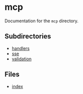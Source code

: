 # mcp

Documentation for the `mcp` directory.

## Subdirectories

- [handlers](./handlers/README.md)
- [sse](./sse/README.md)
- [validation](./validation/README.md)

## Files

- [index](./index.md)

